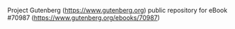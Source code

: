 Project Gutenberg (https://www.gutenberg.org) public repository for
eBook #70987 (https://www.gutenberg.org/ebooks/70987)
